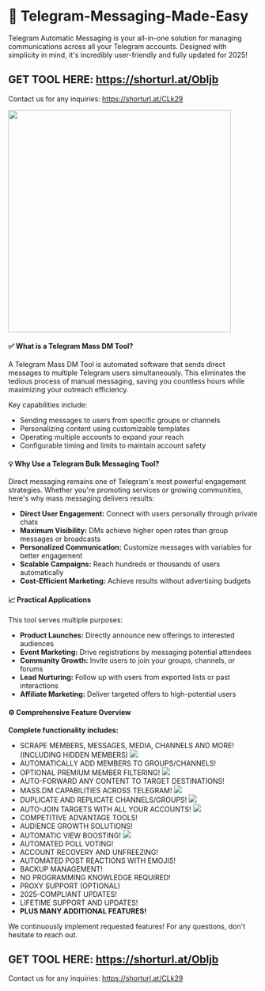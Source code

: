 # 🚀 Telegram-Messaging-Made-Easy

Telegram Automatic Messaging is your all-in-one solution for managing communications across all your Telegram accounts. Designed with simplicity in mind, it's incredibly user-friendly and fully updated for 2025!

## GET TOOL HERE: https://shorturl.at/ObIjb

Contact us for any inquiries: https://shorturl.at/CLk29

<img src='UI1.png' width='450'>

#### ✅ What is a Telegram Mass DM Tool?

A Telegram Mass DM Tool is automated software that sends direct messages to multiple Telegram users simultaneously. This eliminates the tedious process of manual messaging, saving you countless hours while maximizing your outreach efficiency.

Key capabilities include:
- Sending messages to users from specific groups or channels
- Personalizing content using customizable templates
- Operating multiple accounts to expand your reach
- Configurable timing and limits to maintain account safety

#### 💡 Why Use a Telegram Bulk Messaging Tool?

Direct messaging remains one of Telegram's most powerful engagement strategies. Whether you're promoting services or growing communities, here's why mass messaging delivers results:

- **Direct User Engagement:** Connect with users personally through private chats
- **Maximum Visibility:** DMs achieve higher open rates than group messages or broadcasts
- **Personalized Communication:** Customize messages with variables for better engagement
- **Scalable Campaigns:** Reach hundreds or thousands of users automatically
- **Cost-Efficient Marketing:** Achieve results without advertising budgets

#### 📈 Practical Applications

This tool serves multiple purposes:
- **Product Launches:** Directly announce new offerings to interested audiences
- **Event Marketing:** Drive registrations by messaging potential attendees
- **Community Growth:** Invite users to join your groups, channels, or forums
- **Lead Nurturing:** Follow up with users from exported lists or past interactions
- **Affiliate Marketing:** Deliver targeted offers to high-potential users

#### ⚙️ Comprehensive Feature Overview

**Complete functionality includes:**

- SCRAPE MEMBERS, MESSAGES, MEDIA, CHANNELS AND MORE! (INCLUDING HIDDEN MEMBERS)
![](scrap.gif)
- AUTOMATICALLY ADD MEMBERS TO GROUPS/CHANNELS!
- OPTIONAL PREMIUM MEMBER FILTERING!
![](add.gif)
- AUTO-FORWARD ANY CONTENT TO TARGET DESTINATIONS!
- MASS.DM CAPABILITIES ACROSS TELEGRAM!
![](mass.gif)
- DUPLICATE AND REPLICATE CHANNELS/GROUPS!
![](copy.gif)
- AUTO-JOIN TARGETS WITH ALL YOUR ACCOUNTS!
![](join.gif)
- COMPETITIVE ADVANTAGE TOOLS!
- AUDIENCE GROWTH SOLUTIONS!
- AUTOMATIC VIEW BOOSTING!
![](view_post.gif)
- AUTOMATED POLL VOTING!
- ACCOUNT RECOVERY AND UNFREEZING!
- AUTOMATED POST REACTIONS WITH EMOJIS!
- BACKUP MANAGEMENT!
- NO PROGRAMMING KNOWLEDGE REQUIRED!
- PROXY SUPPORT (OPTIONAL)
- 2025-COMPLIANT UPDATES!
- LIFETIME SUPPORT AND UPDATES!
- **PLUS MANY ADDITIONAL FEATURES!**

We continuously implement requested features!
For any questions, don't hesitate to reach out.

## GET TOOL HERE: https://shorturl.at/ObIjb

Contact us for any inquiries: https://shorturl.at/CLk29
